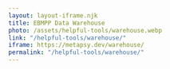 ```yaml
---
layout: layout-iframe.njk
title: EBMPP Data Warehouse
photo: /assets/helpful-tools/warehouse.webp
link: "/helpful-tools/warehouse/"
iframe: https://metapsy.dev/warehouse/
permalink: "/helpful-tools/warehouse/"
---
```

